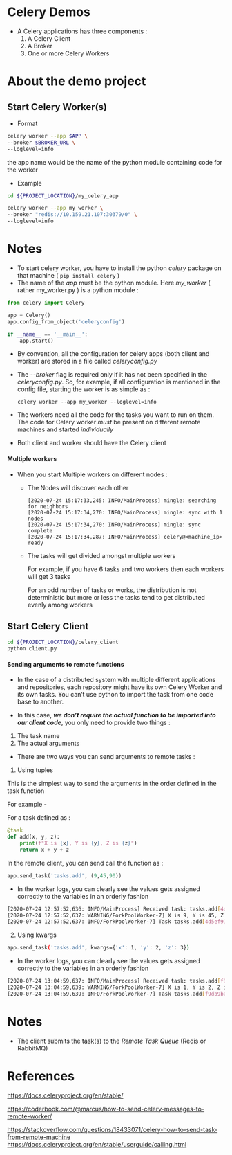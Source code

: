 
# Celery Demos

* A Celery applications has three components :
  1. A Celery Client
  2. A Broker
  3. One or more Celery Workers

# About the demo project 

## Start Celery Worker(s)

* Format

```bash
celery worker --app $APP \
--broker $BROKER_URL \
--loglevel=info
```

the app name would be the name of the python module containing code for the worker

* Example

```bash
cd ${PROJECT_LOCATION}/my_celery_app

celery worker --app my_worker \
--broker "redis://10.159.21.107:30379/0" \
--loglevel=info
```

# Notes 

* To start celery worker, you have to install the python *celery* package on that machine ( ```pip install celery``` )
* The name of the *app* must be the python module. Here *my_worker* ( rather my_worker.py ) is a python module :

```python
from celery import Celery

app = Celery()
app.config_from_object('celeryconfig')

if __name__ == '__main__':
    app.start()
```

* By convention, all the configuration for celery apps (both client and worker) are stored in a file called *celeryconfig.py*
* The *--broker* flag is required only if it has not been specified in the *celeryconfig.py*. So, for example, if all configuration
  is mentioned in the config file, starting the worker is as simple as :

   ```celery worker --app my_worker --loglevel=info```

* The workers need all the code for the tasks you want to run on them. The code for Celery worker *must* be present on different remote machines and started *individually* 

* Both client and worker should have the Celery client

#### Multiple workers

* When you start Multiple workers on different nodes :

  - The Nodes will discover each other

    ```
    [2020-07-24 15:17:33,245: INFO/MainProcess] mingle: searching for neighbors
    [2020-07-24 15:17:34,270: INFO/MainProcess] mingle: sync with 1 nodes
    [2020-07-24 15:17:34,270: INFO/MainProcess] mingle: sync complete
    [2020-07-24 15:17:34,287: INFO/MainProcess] celery@<machine_ip> ready
    ```

  - The tasks will get divided amongst multiple workers

    For example, if you have 6 tasks and two workers then each workers will get 3 tasks

    For an odd number of tasks or works, the distribution is not deterministic but more or less the tasks tend to 
    get distributed evenly among workers

## Start Celery Client

```bash
cd ${PROJECT_LOCATION}/celery_client
python client.py
```

#### Sending arguments to remote functions

* In the case of a distributed system with multiple different applications and repositories, each repository might have its own Celery Worker and its own tasks. You can’t use python to import the task from one code base to another.

* In this case, ***we don’t require the actual function to be imported into our client code***, you only need to provide two things :
 1. The task name
 2. The actual arguments

* There are two ways you can send arguments to remote tasks :

1. Using tuples

This is the simplest way to send the arguments in the order defined in the task function

For example -

For a task defined as :

```python
@task
def add(x, y, z):
    print(f"X is {x}, Y is {y}, Z is {z}")
    return x + y + z
```

In the remote client, you can send call the function as :

```python
app.send_task('tasks.add', (9,45,90))
```

* In the worker logs, you can clearly see the values gets assigned correctly to the variables in an orderly fashion

```bash
[2020-07-24 12:57:52,636: INFO/MainProcess] Received task: tasks.add[4d5ef913-7a07-4169-9a6d-7f9b5ac1c24b]
[2020-07-24 12:57:52,637: WARNING/ForkPoolWorker-7] X is 9, Y is 45, Z is 90
[2020-07-24 12:57:52,637: INFO/ForkPoolWorker-7] Task tasks.add[4d5ef913-7a07-4169-9a6d-7f9b5ac1c24b] succeeded in 0.0002993911039084196s: 144
```

2. Using kwargs

```bash
app.send_task('tasks.add', kwargs={'x': 1, 'y': 2, 'z': 3})
```

* In the worker logs, you can clearly see the values gets assigned correctly to the variables in an orderly fashion

```bash
[2020-07-24 13:04:59,637: INFO/MainProcess] Received task: tasks.add[f9db9ba4-2134-4b9f-a308-826df4be9c1b]
[2020-07-24 13:04:59,639: WARNING/ForkPoolWorker-7] X is 1, Y is 2, Z is 3
[2020-07-24 13:04:59,639: INFO/ForkPoolWorker-7] Task tasks.add[f9db9ba4-2134-4b9f-a308-826df4be9c1b] succeeded in 0.0002810859587043524s: 6
```

Notes 
=====
* The client submits the task(s) to the *Remote Task Queue* (Redis or RabbitMQ)

References
==========
https://docs.celeryproject.org/en/stable/

https://coderbook.com/@marcus/how-to-send-celery-messages-to-remote-worker/

https://stackoverflow.com/questions/18433071/celery-how-to-send-task-from-remote-machine
https://docs.celeryproject.org/en/stable/userguide/calling.html
